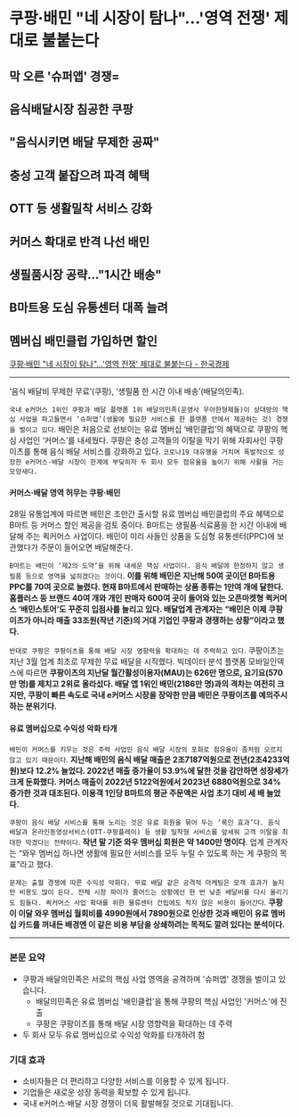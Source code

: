 # 쿠팡·배민 "네 시장이 탐나"…'영역 전쟁' 제대로 불붙는다
## 막 오른 '슈퍼앱' 경쟁=
## 음식배달시장 침공한 쿠팡
## "음식시키면 배달 무제한 공짜"
## 충성 고객 붙잡으려 파격 혜택
## OTT 등 생활밀착 서비스 강화
## 커머스 확대로 반격 나선 배민
## 생필품시장 공략…"1시간 배송"
## B마트용 도심 유통센터 대폭 늘려
## 멤버십 배민클럽 가입하면 할인
[쿠팡·배민 "네 시장이 탐나"…'영역 전쟁' 제대로 불붙는다 - 한국경제](https://n.news.naver.com/article/newspaper/015/0004978176?date=20240429)

---

‘음식 배달비 무제한 무료’(쿠팡), ‘생필품 한 시간 이내 배송’(배달의민족).

`국내 e커머스 1위인 쿠팡과 배달 플랫폼 1위 배달의민족(운영사 우아한형제들)이 상대방의 핵심 사업을 파고들면서 ‘슈퍼앱’(생활에 필요한 서비스를 한 플랫폼 안에서 제공하는 것) 경쟁을 벌이고 있다`. 배민은 처음으로 선보이는 유료 멤버십 ‘배민클럽’의 혜택으로 쿠팡의 핵심 사업인 ‘커머스’를 내세웠다. 쿠팡은 충성 고객들의 이탈을 막기 위해 자회사인 쿠팡이츠를 통해 음식 배달 서비스를 강화하고 있다. `코로나19 대유행을 거치며 폭발적으로 성장한 e커머스·배달 시장이 한계에 부딪히자 두 회사 모두 점유율을 높이기 위해 사활을 거는 모양새다.`

#### 커머스·배달 영역 허무는 쿠팡·배민

28일 유통업계에 따르면 배민은 조만간 출시할 유료 멤버십 배민클럽의 주요 혜택으로 B마트 등 커머스 할인 제공을 검토 중이다. B마트는 생필품·식료품을 한 시간 이내에 배달해 주는 퀵커머스 사업이다. 배민이 미리 사들인 상품을 도심형 유통센터(PPC)에 보관했다가 주문이 들어오면 배달해준다.

`B마트는 배민이 ‘제2의 도약’을 위해 내세운 핵심 사업이다. 음식 배달에 한정하지 않고 생필품 등으로 영역을 넓히겠다는 것이다`. **이를 위해 배민은 지난해 50여 곳이던 B마트용 PPC를 70여 곳으로 늘렸다. 현재 B마트에서 판매하는 상품 종류는 1만여 개에 달한다. 홈플러스 등 브랜드 40여 개와 개인 판매자 600여 곳이 들어와 있는 오픈마켓형 퀵커머스 ‘배민스토어’도 꾸준히 입점사를 늘리고 있다. 배달업계 관계자는 “배민은 이제 쿠팡이츠가 아니라 매출 33조원(작년 기준)의 거대 기업인 쿠팡과 경쟁하는 상황”이라고 했다.**

`반대로 쿠팡은 쿠팡이츠를 통해 배달 시장 영향력을 확대하는 데 주력하고 있다`. 쿠팡이츠는 지난 3월 업계 최초로 무제한 무료 배달을 시작했다. 빅데이터 분석 플랫폼 모바일인덱스에 따르면 **쿠팡이츠의 지난달 월간활성이용자(MAU)는 626만 명으로, 요기요(570만 명)를 제치고 2위로 올라섰다. 배달 앱 1위인 배민(2186만 명)과의 격차는 여전히 크지만, 쿠팡이 빠른 속도로 국내 e커머스 시장을 장악한 만큼 배민은 쿠팡이츠를 예의주시하는 분위기다.**

#### 유료 멤버십으로 수익성 악화 타개

`배민이 커머스를 키우는 것은 주력 사업인 음식 배달 시장의 포화로 점유율이 좀처럼 오르지 않고 있기 때문이다`. **지난해 배민의 음식 배달 매출은 2조7187억원으로 전년(2조4233억원)보다 12.2% 늘었다. 2022년 매출 증가율이 53.9%에 달한 것을 감안하면 성장세가 크게 둔화했다. 커머스 매출이 2022년 5122억원에서 2023년 6880억원으로 34% 증가한 것과 대조된다. 이용객 1인당 B마트의 평균 주문액은 사업 초기 대비 세 배 늘었다.**

`쿠팡이 음식 배달 서비스를 통해 노리는 것은 유료 회원을 묶어 두는 ‘록인 효과’다. 음식 배달과 온라인동영상서비스(OTT·쿠팡플레이) 등 생활 밀착형 서비스를 앞세워 고객 이탈을 최대한 막겠다는 전략이다`. **작년 말 기준 와우 멤버십 회원은 약 1400만 명이다**. 업계 관계자는 “와우 멤버십 하나면 생활에 필요한 서비스를 모두 누릴 수 있도록 하는 게 쿠팡의 목표”라고 했다.

`문제는 출혈 경쟁에 따른 수익성 악화다. 무료 배달 같은 공격적 마케팅은 모객 효과가 높지만 비용도 많이 든다. 전체 시장 파이가 줄어드는 상황에선 한 번 낮춘 배달비를 다시 올리기도 힘들다. 퀵커머스 사업 확대를 위한 물류센터 건립에도 적지 않은 비용이 들어간다`. **쿠팡이 이달 와우 멤버십 월회비를 4990원에서 7890원으로 인상한 것과 배민이 유료 멤버십 카드를 꺼내든 배경엔 이 같은 비용 부담을 상쇄하려는 목적도 깔려 있다는 분석이다.**

---

### 본문 요약
* 쿠팡과 배달의민족은 서로의 핵심 사업 영역을 공격하며 '슈퍼앱' 경쟁을 벌이고 있습니다.
    * 배달의민족은 유료 멤버십 '배민클럽'을 통해 쿠팡의 핵심 사업인 '커머스'에 진출
    * 쿠팡은 쿠팡이츠를 통해 배달 시장 영향력을 확대하는 데 주력
* 두 회사 모두 유료 멤버십으로 수익성 악화를 타개하려 함

### 기대 효과
* 소비자들은 더 편리하고 다양한 서비스를 이용할 수 있게 됩니다.
* 기업들은 새로운 성장 동력을 확보할 수 있게 됩니다.
* 국내 e커머스·배달 시장 경쟁이 더욱 활발해질 것으로 기대됩니다.

